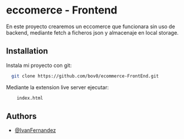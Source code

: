 # eccomerce - Frontend

En este proyecto crearemos un eccomerce que funcionara sin uso de backend, mediante fetch a ficheros json y almacenaje en local storage.
## Installation

Instala mi proyecto con git:

```bash
  git clone https://github.com/bov0/ecommerce-FrontEnd.git
```

Mediante la extension live server ejecutar:
```bash
    index.html
```
## Authors

- [@IvanFernandez](https://www.github.com/bov0)
